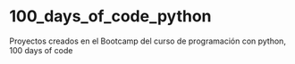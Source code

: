 # 100_days_of_code_python
Proyectos creados en el Bootcamp del curso de programación con python, 100 days of code


